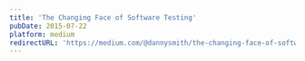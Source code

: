 ```yaml
---
title: 'The Changing Face of Software Testing'
pubDate: 2015-07-22
platform: medium
redirectURL: 'https://medium.com/@dannysmith/the-changing-face-of-software-testing-f9609c5e16bc'
---
```

